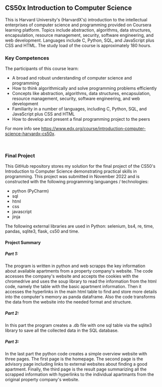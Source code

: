 ## CS50x Introduction to Computer Science
This is Harvard University's (HarvardX's) introduction to the intellectual enterprises of computer science and programming provided on Coursera learning platform. Topics include abstraction, algorithms, data structures, encapsulation, resource management, security, software engineering, and web development. Languages include C, Python, SQL, and JavaScript plus CSS and HTML. The study load of the course is approximately 180 hours.

### Key Competences 
The participants of this course learn:
* A broad and robust understanding of computer science and programming
* How to think algorithmically and solve programming problems efficiently
* Concepts like abstraction, algorithms, data structures, encapsulation, resource management, security, software engineering, and web development
* Familiarity in a number of languages, including C, Python, SQL, and JavaScript plus CSS and HTML
* How to develop and present a final programming project to the peers

For more info see <https://www.edx.org/course/introduction-computer-science-harvardx-cs50x>.

<br>

### Final Project 
This GitHub repository stores my solution for the final project of the CS50's Introduction to Computer Science demonstrating practical skills in programming. This project was submitted in November 2022 and is constructed with the following programming languanges / technologies:
- python (PyCharm)
- sql 
- html
- css
- javascript
- jinja

The following external libraries are used in Python: selenium, bs4, re, time, pandas, sqlite3, flask, cs50 and time.

#### Project Summary
##### Part 1: 
The program is written in python and web scrapps the key information about available apartments from a property company's website. The code accesses the company's website and accepts the cookies with the chromedrive and uses the soup library to read the information from the html code, namely the table with the basic apartment information. Then it accesses the hyperlinks in the main html table to find and store more details into the computer's memory as panda dataframe. Also the code transforms the data from the website into the needed format and structure.

##### Part 2: 
In this part the program creates a .db file with one sql table via the sqlite3 library to save all the collected data in the SQL database.

##### Part 3: 
In the last part the python code creates a simple overview website with three pages. The first page is the homepage. The second page is the advisory page including links to external websites about finding a good apartment. Finally, the third page is the result page summarizing all the scrapped information with hyperlinks to the individual apartmants from the original property company's website.

